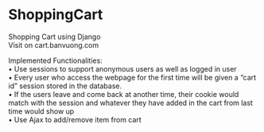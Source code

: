 # ShoppingCart
Shopping Cart using Django  
Visit on cart.banvuong.com

Implemented Functionalities:  
•	Use sessions to support anonymous users as well as logged in user  
•	Every user who access the webpage for the first time will be given a “cart id” session stored in the database.   
•	If the users leave and come back at another time, their cookie would match with the session and whatever they have added in the cart from last time would show up  
•	Use Ajax to add/remove item from cart  
